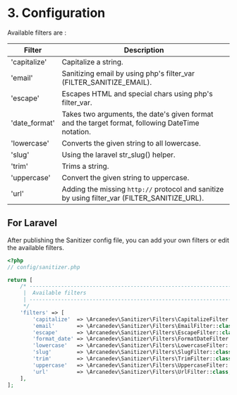 # 3. Configuration

Available filters are :

| Filter        | Description                                                                                      |
| ------------- | ------------------------------------------------------------------------------------------------ |
| 'capitalize'  | Capitalize a string.                                                                             |
| 'email'       | Sanitizing email by using php's filter_var (FILTER_SANITIZE_EMAIL).                              |
| 'escape'      | Escapes HTML and special chars using php's filter_var.                                           |
| 'date_format' | Takes two arguments, the date's given format and the target format, following DateTime notation. |
| 'lowercase'   | Converts the given string to all lowercase.                                                      |
| 'slug'        | Using the laravel str_slug() helper.                                                             |
| 'trim'        | Trims a string.                                                                                  |
| 'uppercase'   | Convert the given string to uppercase.                                                           |
| 'url'         | Adding the missing `http://` protocol and sanitize by using filter_var (FILTER_SANITIZE_URL).    |

## For Laravel

After publishing the Sanitizer config file, you can add your own filters or edit the available filters. 

```php
<?php
// config/sanitizer.php

return [
    /* ------------------------------------------------------------------------------------------------
     |  Available filters
     | ------------------------------------------------------------------------------------------------
     */
    'filters' => [
        'capitalize'  => \Arcanedev\Sanitizer\Filters\CapitalizeFilter::class,
        'email'       => \Arcanedev\Sanitizer\Filters\EmailFilter::class,
        'escape'      => \Arcanedev\Sanitizer\Filters\EscapeFilter::class,
        'format_date' => \Arcanedev\Sanitizer\Filters\FormatDateFilter::class,
        'lowercase'   => \Arcanedev\Sanitizer\Filters\LowercaseFilter::class,
        'slug'        => \Arcanedev\Sanitizer\Filters\SlugFilter::class,
        'trim'        => \Arcanedev\Sanitizer\Filters\TrimFilter::class,
        'uppercase'   => \Arcanedev\Sanitizer\Filters\UppercaseFilter::class,
        'url'         => \Arcanedev\Sanitizer\Filters\UrlFilter::class,
    ],
];
```
